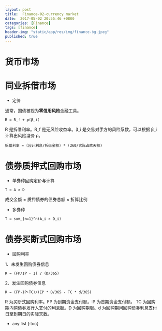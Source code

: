 ```yaml
---
layout: post
title:  Finance-02-currency market
date:  2017-05-02 20:55:46 +0800
categories: [Finance]
tags: [finance]
header-img: "static/app/res/img/finance-bg.jpeg"
published: true
---
```




# 货币市场

# 同业拆借市场

- 定价

通常，国债被视为**零信用风险**金融工具。

```
R = R_f + ρ(β_i)
```


R 是拆借利率。R_f 是无风险收益率。β_i 是交易对手方的风险系数。可以根据 β_i 计算出风险溢价 ρ。  

```
拆借利率 = (应计利息/拆借金额) * (360/实际占款天额)
```

# 债券质押式回购市场

- 单券种回购定价与计算

```
T = A × D
```

成交金额 = 质押债券的债券总额 × 折算比例

- 多券种

```
T = sum_{n=1}^n(A_i × D_i)
```




# 债券买断式回购市场


- 回购利率

1、未发生回购债券信息

```
R = (FP/IP - 1) / (D/365)
```

2、发生回购债券信息

```
R = (FP-IP+TC)/(IP * D/365 - TC * d/365)
```


R 为买断式回购利率。FP 为到期资金支付额。IP 为首期资金支付额。
TC 为回购期内购债券发行人支付的利息额。D 为回购期限。d 为回购期间回购债券利息支付日至到期日的实际天数。






* any list
{:toc}


 

